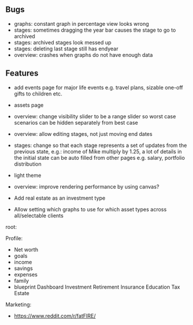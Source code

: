 ## Bugs
* graphs: constant graph in percentage view looks wrong
* stages: sometimes dragging the year bar causes the stage to go to archived
* stages: archived stages look messed up
* stages: deleting last stage still has endyear
* overview: crashes when graphs do not have enough data

## Features
* add events page for major life events e.g. travel plans, sizable one-off gifts to children etc.
* assets page
* overview: change visibility slider to be a range slider so worst case scenarios can be hidden separately from best case
* overview: allow editing stages, not just moving end dates
* stages: change so that each stage represents a set of updates from the previous state, e.g.: income of Mike multiply by 1.25, a lot of details in the initial state can be auto filled from other pages e.g. salary, portfolio distribution
* light theme
* overview: improve rendering performance by using canvas?


* Add real estate as an investment type
* Allow setting which graphs to use for which asset types across all/selectable clients



root:

Profile:
  * Net worth
  * goals
  * income
  * savings
  * expenses
  * family
  * blueprint
Dashboard
Investment
Retirement
Insurance
Education
Tax
Estate



Marketing:
* https://www.reddit.com/r/fatFIRE/
